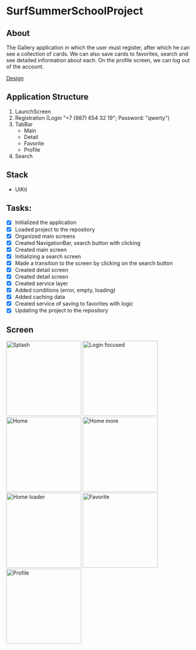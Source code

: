 # SurfSummerSchoolProject

## About
The Gallery application in which the user must register, after which he can see a collection of cards. We can also save cards to favorites, search and see detailed information about each. On the profile screen, we can log out of the account.

[Design](https://www.figma.com/file/DskQkoBqXewHFzyqlKkao3/Surf-education-iOS?node-id=13%3A9067)

## Application Structure
1. LaunchScreen
2. Registration (Login "+7 (987) 654 32 19"; Password: "qwerty")
3. TabBar
    * Main
    * Detail
    * Favorite
    * Profile
4. Search

## Stack
* UIKit

## Tasks:
- [X] Initialized the application
- [X] Loaded project to the repository
- [X] Organized main screens
- [X] Created NavigationBar, search button with clicking
- [X] Created main screen
- [X] Initializing a search screen
- [X] Made a transition to the screen by clicking on the search button
- [X] Created detail screen
- [X] Created detail screen
- [X] Created service layer
- [X] Added conditions (error, empty, loading)
- [X] Added caching data
- [X] Created service of saving to favorites with logic
- [X] Updating the project to the repository

## Screen
<img width="200" alt="Splash" src="https://user-images.githubusercontent.com/99760600/183309438-c7517d20-acc5-42f2-9cc3-3245496c4f02.jpg"> <img width="200" alt="Login focused" src="https://user-images.githubusercontent.com/99760600/183309441-18d726c1-a65e-4932-91ed-173a1b636c8a.jpg"> <img width="200" alt="Home" src="https://user-images.githubusercontent.com/99760600/183309493-51307961-9506-4283-9328-21b85c9114f6.jpg"> <img width="200" alt="Home more" src="https://user-images.githubusercontent.com/99760600/183309497-b1e7c390-2bf5-4892-b25b-ade7221e730f.jpg"> <img width="200" alt="Home loader" src="https://user-images.githubusercontent.com/99760600/183309502-87df5a1e-705f-4c81-ab4c-b836428cc817.jpg"> <img width="200" alt="Favorite" src="https://user-images.githubusercontent.com/99760600/183309507-00b72ff4-29c4-4b02-bcfa-06f6f2a072f1.jpg"> <img width="200" alt="Profile" src="https://user-images.githubusercontent.com/99760600/183309509-25cc6925-2492-4c7f-b7e9-41ffdddebe38.jpg">
